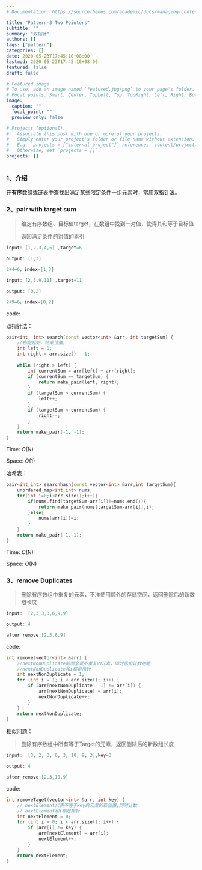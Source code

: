 ```yaml
---
# Documentation: https://sourcethemes.com/academic/docs/managing-content/

title: "Pattern-3 Two Pointers"
subtitle: ""
summary: "双指针"
authors: []
tags: ["pattern"]
categories: []
date: 2020-05-23T17:45:10+08:00
lastmod: 2020-05-23T17:45:10+08:00
featured: false
draft: false

# Featured image
# To use, add an image named `featured.jpg/png` to your page's folder.
# Focal points: Smart, Center, TopLeft, Top, TopRight, Left, Right, BottomLeft, Bottom, BottomRight.
image:
  caption: ""
  focal_point: ""
  preview_only: false

# Projects (optional).
#   Associate this post with one or more of your projects.
#   Simply enter your project's folder or file name without extension.
#   E.g. `projects = ["internal-project"]` references `content/project/deep-learning/index.md`.
#   Otherwise, set `projects = []`.
projects: []
---
```


### 1、介绍

在**有序**数组或链表中查找出满足某些限定条件一组元素时，常用双指针法。



### 2、pair with target sum

> 给定有序数组、目标值target，在数组中找到一对值，使得其和等于目标值
>
> 返回满足条件的对值的索引

```c++
input: [1,2,3,4,6] ,target=6

output:	[1,3]

2+4=6，index=[1,3]
```

```c++
input: [2,5,9,11] ,target=11

output:	[0,2]

2+9=6，index=[0,2]
```

code:

双指针法：

```c++
pair<int, int> search(const vector<int> &arr, int targetSum) {
    //指向起始，结束位置。
    int left = 0;
    int right = arr.size() - 1;
    
    while (right > left) {
        int currentSum = arr[left] + arr[right];
        if (currentSum == targetSum) {
            return make_pair(left, right);
        }
        if (targetSum > currentSum) {
            left++;
        }
        if (targetSum < currentSum) {
            right--;
        }
    }
    return make_pair(-1, -1);
}
```

Time:	*O*(N) 

Space:	*O*(1)

哈希表：

```c++
pair<int,int> searchhash(const vector<int> &arr,int targetSum){
    unordered_map<int,int> nums;
    for(int i=0;i<arr.size();i++){
        if(nums.find(targetSum-arr[i])!=nums.end()){
            return make_pair(nums[targetSum-arr[i]],i);
        }else{
            nums[arr[i]]=i;
        }
    }
    return make_pair(-1,-1);
}
```

Time:	*O*(N) 

Space:	*O*(N)

### 3、remove Duplicates

> 删除有序数组中重复的元素，不准使用额外的存储空间，返回删除后的新数组长度

```c++
input:	[2,3,3,3,6,9,9] 

output: 4

after remove:[2,3,6,9]
```

code:

```c++
int remove(vector<int> &arr) {
    //nextNonDuplicate前面全是不重复的元素，同时承担计数功能
    //nextNonDuplicate和i都是指针
    int nextNonDuplicate = 1;
    for (int i = 1; i < arr.size(); i++) {
        if (arr[nextNonDuplicate - 1] != arr[i]) {
            arr[nextNonDuplicate] = arr[i];
            nextNonDuplicate++;
        }
    }
    return nextNonDuplicate;
}
```

相似问题：

> 删除有序数组中所有等于Target的元素，返回删除后的新数组长度

```c++
input:	[3, 2, 3, 6, 3, 10, 9, 3],key=3

output: 4

after remove:[2,3,10,9]
```

code:

```c++
int removeTaget(vector<int> &arr, int key) {
    // nextElement代表不等于key的元素的新位置,同时计数
    // nextElement和i都是指针
    int nextElement = 0;
    for (int i = 0; i < arr.size(); i++) {
        if (arr[i] != key) {
            arr[nextElement] = arr[i];
            nextElement++;
        }
    }
    return nextElement;
}
```

